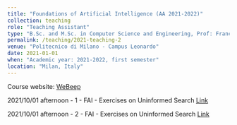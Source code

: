 ```yaml
---
title: "Foundations of Artificial Intelligence (AA 2021-2022)"
collection: teaching
role: "Teaching Assistant"
type: "B.Sc. and M.Sc. in Computer Science and Engineering, Prof: Francesco Amigoni and Pier Luca Lanzi"
permalink: /teaching/2021-teaching-2
venue: "Politecnico di Milano - Campus Leonardo"
date: 2021-01-01
when: "Academic year: 2021-2022, first semester"
location: "Milan, Italy"
---
```


Course website: [WeBeep](https://webeep.polimi.it/course/view.php?id=175) 

2021/10/01 afternoon - 1 - FAI - Exercises on Uninformed Search
[Link](https://politecnicomilano.webex.com/politecnicomilano/ldr.php?RCID=e00e24b716bc2cf40c2a39d10261fdba)

2021/10/01 afternoon - 2 - FAI - Exercises on Uninformed Search
[Link](https://politecnicomilano.webex.com/politecnicomilano/ldr.php?RCID=a61a6bba01e42284b6c323c3b48fd8dc)
